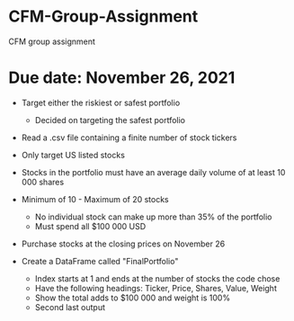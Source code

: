 # CFM-Group-Assignment

CFM group assignment

# Due date: November 26, 2021

- Target either the riskiest or safest portfolio

  - Decided on targeting the safest portfolio

- Read a .csv file containing a finite number of stock tickers

- Only target US listed stocks

- Stocks in the portfolio must have an average daily volume of at least 10 000 shares

- Minimum of 10 - Maximum of 20 stocks
  - No individual stock can make up more than 35% of the portfolio
  - Must spend all $100 000 USD

- Purchase stocks at the closing prices on November 26

- Create a DataFrame called "FinalPortfolio"
    - Index starts at 1 and ends at the number of stocks the code chose
    - Have the following headings: Ticker, Price, Shares, Value, Weight
    - Show the total adds to $100 000 and weight is 100%
    - Second last output
